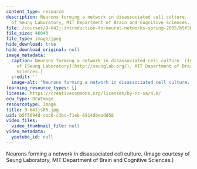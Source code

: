 ```yaml
---
content_type: resource
description: Neurons forming a network in disassociated cell culture. (Image courtesy
  of Seung Laboratory, MIT Department of Brain and Cognitive Sciences.)
file: /courses/9-641j-introduction-to-neural-networks-spring-2005/b5f5694dcec8c3bcf1eb6914dbeadd58_9-641js05.jpg
file_size: 46043
file_type: image/jpeg
hide_download: true
hide_download_original: null
image_metadata:
  caption: Neurons forming a network in disassociated cell culture. (Image courtesy
    of [Seung Laboratory](http://seunglab.org/), MIT Department of Brain and Cognitive
    Sciences.)
  credit: ''
  image-alt: 'Neurons forming a network in disassociated cell culture. '
learning_resource_types: []
license: https://creativecommons.org/licenses/by-nc-sa/4.0/
ocw_type: OCWImage
resourcetype: Image
title: 9-641js05.jpg
uid: b5f5694d-cec8-c3bc-f1eb-6914dbeadd58
video_files:
  video_thumbnail_file: null
video_metadata:
  youtube_id: null
---
```

Neurons forming a network in disassociated cell culture. (Image courtesy of Seung Laboratory, MIT Department of Brain and Cognitive Sciences.)